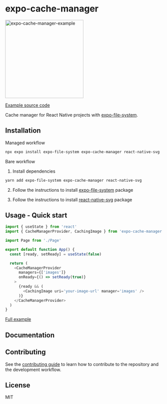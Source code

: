 # expo-cache-manager

<img src="https://i.ibb.co/FbdwMck/expo-cache-manager-example.gif" width="250px" alt="expo-cache-manager-example" border="0">

[Example source code](https://github.com/WhidRubeld/expo-cache-manager/tree/master/example)

Cache manager for React Native projects with [expo-file-system](https://docs.expo.dev/versions/latest/sdk/filesystem/).

## Installation

Managed workflow
```sh
npx expo install expo-file-system expo-cache-manager react-native-svg
```

Bare workflow

1. Install dependencies
```sh
yarn add expo-file-system expo-cache-manager react-native-svg
```

2. Follow the instructions to install [expo-file-system](https://github.com/expo/expo/tree/sdk-47/packages/expo-file-system) package

3. Follow the instructions to install [react-native-svg](https://github.com/software-mansion/react-native-svg) package


## Usage - Quick start

```ts
import { useState } from 'react'
import { CacheManagerProvider, CachingImage } from 'expo-cache-manager'

import Page from './Page'

export default function App() {
  const [ready, setReady] = useState(false)

  return (
    <CacheManagerProvider
      managers={['images']}
      onReady={() => setReady(true)}
    >
      {ready && (
        <CachingImage uri='your-image-url' manager='images' />
      )}
    </CacheManagerProvider>
  )
}
```
[Full example](https://github.com/WhidRubeld/expo-cache-manager/tree/master/example)


## Documentation



## Contributing

See the [contributing guide](CONTRIBUTING.md) to learn how to contribute to the repository and the development workflow.

## License
MIT
